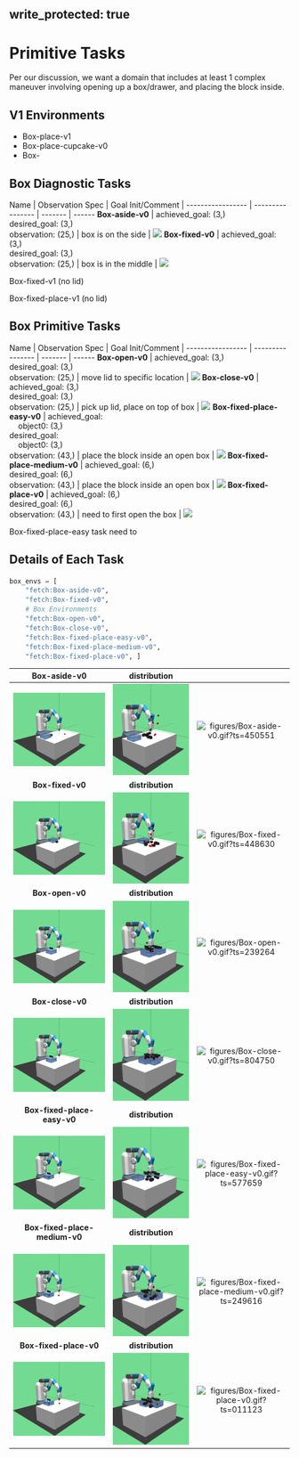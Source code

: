 
write_protected: true
---

# Primitive Tasks

Per our discussion, we want a domain that includes at least 1 complex maneuver 
involving opening up a box/drawer, and placing the block inside.

## V1 Environments

- Box-place-v1
- Box-place-cupcake-v0
- Box-



 

 

## Box Diagnostic Tasks

Name                     | Observation Spec                  | Goal Init/Comment     | 
-----------------        | ----------------                  | -------               | ------
**Box-aside-v0**         | achieved_goal: (3,)<br>desired_goal: (3,)<br>observation: (25,)    | box is on the side    | ![](figures/Box-aside-v0.gif)
**Box-fixed-v0**        | achieved_goal: (3,)<br>desired_goal: (3,)<br>observation: (25,)     | box is in the middle  | ![](figures/Box-fixed-v0.gif)



Box-fixed-v1 (no lid)

Box-fixed-place-v1 (no lid)

## Box Primitive Tasks

Name                     | Observation Spec                    | Goal Init/Comment                  | 
-----------------        | ----------------                    | -------                            | ------
**Box-open-v0**          | achieved_goal: (3,)<br>desired_goal: (3,)<br>observation: (25,)       | move lid to specific location      | ![](figures/Box-open-v0.gif)
**Box-close-v0**         | achieved_goal: (3,)<br>desired_goal: (3,)<br>observation: (25,)      | pick up lid, place on top of box   | ![](figures/Box-close-v0.gif)
**Box-fixed-place-easy-v0**    | achieved_goal:<br>&nbsp;&nbsp;&nbsp;&nbsp;object0: (3,)<br>desired_goal:<br>&nbsp;&nbsp;&nbsp;&nbsp;object0: (3,)<br>observation: (43,) | place the block inside an open box | ![](figures/Box-fixed-place-easy-v0.gif)
**Box-fixed-place-medium-v0**  | achieved_goal: (6,)<br>desired_goal: (6,)<br>observation: (43,) | place the block inside an open box | ![](figures/Box-fixed-place-medium-v0.gif)
**Box-fixed-place-v0**         | achieved_goal: (6,)<br>desired_goal: (6,)<br>observation: (43,)      | need to first open the box         | ![](figures/Box-fixed-place-v0.gif)

Box-fixed-place-easy task need to 



## Details of Each Task

```python
box_envs = [
    "fetch:Box-aside-v0",
    "fetch:Box-fixed-v0",
    # Box Environments
    "fetch:Box-open-v0",
    "fetch:Box-close-v0",
    "fetch:Box-fixed-place-easy-v0",
    "fetch:Box-fixed-place-medium-v0",
    "fetch:Box-fixed-place-v0", ]
```
| **Box-aside-v0** | **distribution** |   |
|:----------------:|:----------------:|:-:|
| ![figures/Box-aside-v0_init.png?ts=716172](figures/Box-aside-v0_init.png?ts=716172) | ![figures/Box-aside-v0_reset.png?ts=821791](figures/Box-aside-v0_reset.png?ts=821791) | ![figures/Box-aside-v0.gif?ts=450551](figures/Box-aside-v0.gif?ts=450551) |
| **Box-fixed-v0** | **distribution** |   |
| ![figures/Box-fixed-v0_init.png?ts=400246](figures/Box-fixed-v0_init.png?ts=400246) | ![figures/Box-fixed-v0_reset.png?ts=508313](figures/Box-fixed-v0_reset.png?ts=508313) | ![figures/Box-fixed-v0.gif?ts=448630](figures/Box-fixed-v0.gif?ts=448630) |
| **Box-open-v0** | **distribution** |   |
| ![figures/Box-open-v0_init.png?ts=021632](figures/Box-open-v0_init.png?ts=021632) | ![figures/Box-open-v0_reset.png?ts=125141](figures/Box-open-v0_reset.png?ts=125141) | ![figures/Box-open-v0.gif?ts=239264](figures/Box-open-v0.gif?ts=239264) |
| **Box-close-v0** | **distribution** |   |
| ![figures/Box-close-v0_init.png?ts=815275](figures/Box-close-v0_init.png?ts=815275) | ![figures/Box-close-v0_reset.png?ts=916138](figures/Box-close-v0_reset.png?ts=916138) | ![figures/Box-close-v0.gif?ts=804750](figures/Box-close-v0.gif?ts=804750) |
| **Box-fixed-place-easy-v0** | **distribution** |   |
| ![figures/Box-fixed-place-easy-v0_init.png?ts=550288](figures/Box-fixed-place-easy-v0_init.png?ts=550288) | ![figures/Box-fixed-place-easy-v0_reset.png?ts=628765](figures/Box-fixed-place-easy-v0_reset.png?ts=628765) | ![figures/Box-fixed-place-easy-v0.gif?ts=577659](figures/Box-fixed-place-easy-v0.gif?ts=577659) |
| **Box-fixed-place-medium-v0** | **distribution** |   |
| ![figures/Box-fixed-place-medium-v0_init.png?ts=500662](figures/Box-fixed-place-medium-v0_init.png?ts=500662) | ![figures/Box-fixed-place-medium-v0_reset.png?ts=557333](figures/Box-fixed-place-medium-v0_reset.png?ts=557333) | ![figures/Box-fixed-place-medium-v0.gif?ts=249616](figures/Box-fixed-place-medium-v0.gif?ts=249616) |
| **Box-fixed-place-v0** | **distribution** |   |
| ![figures/Box-fixed-place-v0_init.png?ts=980399](figures/Box-fixed-place-v0_init.png?ts=980399) | ![figures/Box-fixed-place-v0_reset.png?ts=063234](figures/Box-fixed-place-v0_reset.png?ts=063234) | ![figures/Box-fixed-place-v0.gif?ts=011123](figures/Box-fixed-place-v0.gif?ts=011123) |
